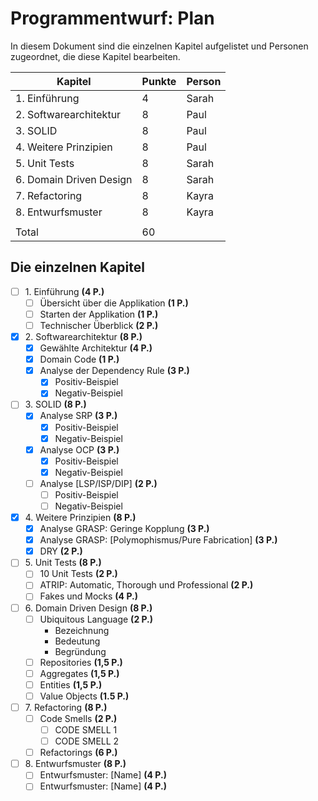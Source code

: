 # Programmentwurf: Plan

In diesem Dokument sind die einzelnen Kapitel aufgelistet und Personen zugeordnet, die diese Kapitel bearbeiten.

| Kapitel                 | Punkte | Person |
|-------------------------|--------|--------|
| 1. Einführung           | 4      | Sarah  |
| 2. Softwarearchitektur  | 8      | Paul   |
| 3. SOLID                | 8      | Paul   |
| 4. Weitere Prinzipien   | 8      | Paul   |
| 5. Unit Tests           | 8      | Sarah  |
| 6. Domain Driven Design | 8      | Sarah  |
| 7. Refactoring          | 8      | Kayra  |
| 8. Entwurfsmuster       | 8      | Kayra  |
|                         |        |        |
| Total                   | 60     |        |

## Die einzelnen Kapitel

- [ ] 1\. Einführung **(4 P.)**
    - [ ] Übersicht über die Applikation **(1 P.)**
    - [ ] Starten der Applikation **(1 P.)**
    - [ ] Technischer Überblick **(2 P.)**
- [x] 2\. Softwarearchitektur **(8 P.)**
    - [x] Gewählte Architektur **(4 P.)**
    - [x] Domain Code **(1 P.)**
    - [x] Analyse der Dependency Rule **(3 P.)**
        - [x] Positiv-Beispiel
        - [x] Negativ-Beispiel
- [ ] 3\. SOLID **(8 P.)**
    - [x] Analyse SRP **(3 P.)**
        - [x] Positiv-Beispiel
        - [x] Negativ-Beispiel
    - [x] Analyse OCP **(3 P.)**
        - [x] Positiv-Beispiel
        - [x] Negativ-Beispiel
    - [ ] Analyse [LSP/ISP/DIP] **(2 P.)**
        - [ ] Positiv-Beispiel
        - [ ] Negativ-Beispiel
- [x] 4\. Weitere Prinzipien **(8 P.)**
    - [x] Analyse GRASP: Geringe Kopplung **(3 P.)**
    - [x] Analyse GRASP: [Polymophismus/Pure Fabrication] **(3 P.)**
    - [x] DRY **(2 P.)**
- [ ] 5\. Unit Tests **(8 P.)**
    - [ ] 10 Unit Tests **(2 P.)**
    - [ ] ATRIP: Automatic, Thorough und Professional **(2 P.)**
    - [ ] Fakes und Mocks **(4 P.)**
- [ ] 6\. Domain Driven Design **(8 P.)**
    - [ ] Ubiquitous Language **(2 P.)**
        - Bezeichnung
        - Bedeutung
        - Begründung
    - [ ] Repositories **(1,5 P.)**
    - [ ] Aggregates **(1,5 P.)**
    - [ ] Entities **(1,5 P.)**
    - [ ] Value Objects **(1.5 P.)**
- [ ] 7\. Refactoring **(8 P.)**
    - [ ] Code Smells **(2 P.)**
        - [ ] CODE SMELL 1
        - [ ] CODE SMELL 2
    - [ ] Refactorings **(6 P.)**
- [ ] 8\. Entwurfsmuster **(8 P.)**
    - [ ] Entwurfsmuster: [Name] **(4 P.)**
    - [ ] Entwurfsmuster: [Name] **(4 P.)**

